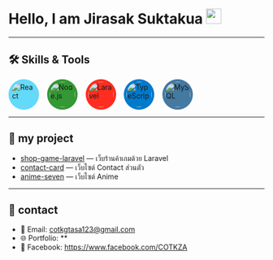 # Hello, I am Jirasak Suktakua <img src="https://media.giphy.com/media/hvRJCLFzcasrR4ia7z/giphy.gif" width="30">

---

## 🛠️ Skills & Tools
<p align="left">
  <img src="https://upload.wikimedia.org/wikipedia/commons/thumb/a/a7/React-icon.svg/2300px-React-icon.svg.png" alt="React" width="50" height="50" style="border-radius:50%; background:#61DAFB; padding:5px;"/>
  &nbsp;&nbsp;
  <img src="https://cdn.jsdelivr.net/npm/simple-icons@v9/icons/node-dot-js.svg" alt="Node.js" width="50" height="50" style="border-radius:50%; background:#339933; padding:5px;"/>
  &nbsp;&nbsp;
  <img src="https://cdn.jsdelivr.net/npm/simple-icons@v9/icons/laravel.svg" alt="Laravel" width="50" height="50" style="border-radius:50%; background:#FF2D20; padding:5px;"/>
  &nbsp;&nbsp;
  <img src="https://cdn.jsdelivr.net/npm/simple-icons@v9/icons/typescript.svg" alt="TypeScript" width="50" height="50" style="border-radius:50%; background:#007ACC; padding:5px;"/>
  &nbsp;&nbsp;
  <img src="https://cdn.jsdelivr.net/npm/simple-icons@v9/icons/mysql.svg" alt="MySQL" width="50" height="50" style="border-radius:50%; background:#4479A1; padding:5px;"/>
</p>


---

## 📂 my project
- [shop-game-laravel](https://github.com/COTKZA/shop-game-laravel) — เว็บร้านค้าเกมด้วย Laravel
- [contact-card](https://github.com/COTKZA/anime-seven.git) — เว็บไซต์ Contact ส่วนตัว
- [anime-seven](https://github.com/COTKZA/web-portfolio) — เว็บไซต์ Anime 

---

## 🔗 contact
- 📧 Email: cotkgtasa123@gmail.com
- 🌐 Portfolio: **   
- 📱 Facebook: https://www.facebook.com/COTKZA
